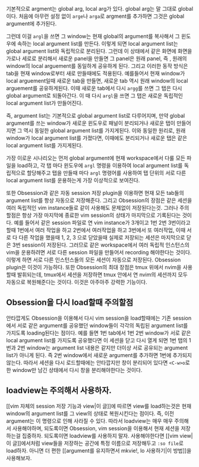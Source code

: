 기본적으로 argment는 global arg, local arg가 있다. global arg는 말 그대로 global이다.
처음에 아무런 설정 없이 `arge`나 `arga`로 argment를 추가하면 그것은 global argument에 추가된다.

그런데 이걸 `argl`을 쓰면 그 window는 현재 global의 argument를 복사해서 그 윈도우에 속하는 local argument list를 만든다. 이렇게 되면 local argument list는 global argument list와 독립적으로 분리된다.
그런데 이 상태에서 같은 화면에 화면을 가로나 세로로 분리해서 새로운 panel을 만들면 그 panel은 원래 panel, 즉 , 원래의 window의 local arguement를 동일하게 공유하게 된다. 
그리고 이러한 동작 방식은 tab을 현재 window로부터 새로 만들때에도 적용된다.
예를들어서 현재 window가 local arguement일때 새로운 tab을 만들면, 새로운 tab 역시 원래 window의 local arguement를 공유하게된다. 이때 새로운 tab에서 다시 `argg`를 쓰면 그 탭은 다시 global argument로 되돌아간다. 이 때 다시 `argl`을 쓰면 그 탭은 새로운 독립적인 local argument list가 만들어진다. 

즉, argument list는 기본적으로 global argument list로 다루어지며, 만약 global argument를 쓰는 window가 새로운 윈도우로 패널이 분리되거나 새로운 탭이 만들어지면 그 역시 동일한 global argument list를 가지게된다. 이와 동일한 원리로, 원래 window가 local argument list를 가졌다면, 이때에도 분리되거나 새로운 탭은 같은 local argument list를 가지게된다.

가장 이로운 시나리오는 먼저 global argument에 현재 workspace에서 다룰 모든 파일을 load하고, 각 탭 마다 윈도우에 `argl` 명령을 이용하여 local argument list를 독립적으로 할당해주고 탭을 만들때 마다 `argl` 명령어를 사용하여 탭 단위의 서로 다른 local argument list를 운용하는게 가장 이상적으로 보여진다.

또한 Obsession과 같은 자동 session 저장 plugin을 이용하면 현재 모든 tab들의 argument list를 항상 자동으로 저장해준다. 그리고 Obsession의 장점은 같은 세션을 여러 독립적인 vim instance들로 같이 사용해도 문제없이 저장된다는것. 그러나 주의할점은 항상 가장 마지막에 종료한 vim session의 상태가 마지막으로 기록된다는 것이다. 예를 들어서 같은 session 파일로 연 vim instance가 3개이고 1번 2번 3번이라고 할때 1번에서 여러 작업을 하고 2번에서 여러작업을 하고 3번에서 또 여러작업, 이때 서로 다 다른 작업을 했을때 1, 2, 3 으로 닫았을때 실제로 저장되는 세션은 마지막으로 닫은 3번 session이 저장된다.
그러므로 같은 workspace에서 여러 독립적 인스턴스의 vim을 운용하려면 서로 다른 session 파일을 만들어서 recording 해야한다는 것이다. 이렇게 하면 서로 다른 인스턴스들의 모든 세션이 자동으로 저장된다. Obsession plugin은 이것이 가능하다. 또한 Obsession의 최대 장점은 tmux 위에서 nvim을 사용할때 발휘되는데, tmux에서 세션을 저장하면 tmux 안에서 연 nvim의 세션까지 모두 자동으로 복원해준다는 것이다. 이것은 아주아주 강력한 기능이다.

## Obsession을 다시 load할때 주의할점
안타깝게도 Obsession을 이용해서 다시 vim session을 load할때에는 기존 session에서 서로 같은 argument를 공유했던 window들이 각각의 독립된 argument list를 가지도록 loading된다는 점이다.
예를 들면 1번 tab에서 1번 2번 window가 서로 같은 local argument list를 가지도록 공유했다면 이 세션을 닫고 다시 열게 되면 1번 탭의 1번과 2번 window는 argument list 내용은 같지만 더이상 서로 공유되는 argument list가 아니게 된다. 즉 2번 window에서 새로운 argument를 추가하면 1번에 추가되지 않는다. 따라서 세션을 다시 로드할때에는 안타깝지만 창이 분리되어 있다면 `<C-w>o`로 한 window만 남긴 상태에서 다시 창을 분리해야한다는 것이다.

## loadview는 주의해서 사용하자.
[[vim 자체의 session 저장 기능과 view|이 글]]에 따르면 view를 load하는것은 현재 window의 argument list를 그 view의 상태로 복원시킨다는 점이다. 즉, 이전 argument는 이 명령으로 인해 사라질 수 있다. 따라서 loadview는 매우 매우 주의해서 사용해야하며, 되도록이면 Obsession, vim session을 이용해서 현재 세션을 저장하는걸 집중하자. 되도록이면 loadview를 사용하지 말자. 사용해야한다면 [[vim view|이 글]]에서처럼 view들을 저장하는 공간에 특정 이름으로 저장해두고 `:so file`로 load하자. 아니면 더 편한 [[argument를 유지하면서 mkvie!, lo 사용하기|이 방법]]을 사용해보자.